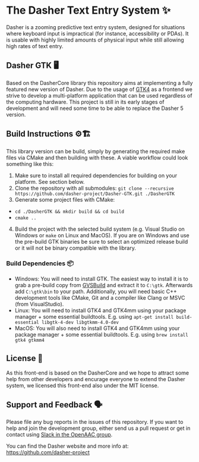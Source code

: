 # The Dasher Text Entry System ✨
Dasher is a zooming predictive text entry system, designed for situations
where keyboard input is impractical (for instance, accessibility or PDAs). It
is usable with highly limited amounts of physical input while still allowing
high rates of text entry.

## Dasher GTK 🖥️
Based on the DasherCore library this repository aims at implementing a fully featured new version of Dasher. Due to the usage of [GTK4](https://gtk.org/) as a frontend we strive to develop a multi-platform application that can be used regardless of the computing hardware. This project is still in its early stages of development and will need some time to be able to replace the Dasher 5 version.

## Build Instructions ⚙️🏗️
This library version can be build, simply by generating the required make files via CMake and then building with these. A viable workflow could look something like this:

1. Make sure to install all required dependencies for building on your platform. See section below.
2. Clone the repository with all submodules: `git clone --recursive https://github.com/dasher-project/Dasher-GTK.git ./DasherGTK`
3. Generate some project files with CMake:
  * `cd ./DasherGTK && mkdir build && cd build`
  * `cmake ..`
4. Build the project with the selected build system (e.g. Visual Studio on Windows or `make` on Linux and MacOS). If you are on Windows and use the pre-build GTK binaries be sure to select an optimized release build or it will not be binary compatible with the library. 

### Build Dependencies 📦
* Windows: You will need to install GTK. The easiest way to install it is to grab a pre-build copy from [GVSBuild](https://github.com/wingtk/gvsbuild/releases) and extract it to `C:\gtk`. Afterwards add `C:\gtk\bin` to your path. Additionally, you will need basic C++ development tools like CMake, Git and a compiler like Clang or MSVC (from VisualStudio).
* Linux: You will need to install GTK4 and GTK4mm using your package manager + some essential buildtools. E.g. using `apt-get install build-essential libgtk-4-dev libgtkmm-4.0-dev`
* MacOS: You will also need to install GTK4 and GTK4mm using your package manager + some essential buildtools. E.g. using `brew install gtk4 gtkmm4`

## License 📎

As this front-end is based on the DasherCore and we hope to attract some help from other developers and encurage everyone to extend the Dasher system, we licensed this front-end also under the MIT license.

## Support and Feedback 🗣️

Please file any bug reports in the issues of this repository. If you want to help and join the development group, either send us a pull request or get in contact using [Slack in the OpenAAC group](https://join.slack.com/t/openaac/shared_invite/enQtNTQwNDgwODYyNjU5LTAwODNmZjM4ZmJmOTJkYTY2MWZkNjc0MDQ0NTcwMTRmMzY0MWI3OWJiNGYwZGIzMzc2YTk2N2FiY2JlYTI5Njc).

You can find the Dasher website and more info at:
https://github.com/dasher-project
